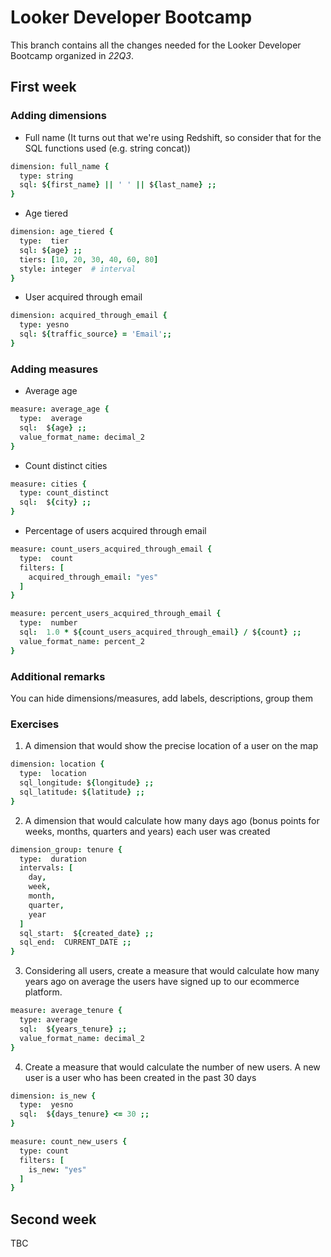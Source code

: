 # Looker Developer Bootcamp
This branch contains all the changes needed for the Looker Developer Bootcamp organized in _22Q3_.

## First week
### Adding dimensions
- Full name (It turns out that we're using Redshift, so consider that for the SQL functions used (e.g. string concat))

```coffee
dimension: full_name {
  type: string
  sql: ${first_name} || ' ' || ${last_name} ;;
}
```
- Age tiered

```coffee
dimension: age_tiered {
  type:  tier
  sql: ${age} ;;
  tiers: [10, 20, 30, 40, 60, 80]
  style: integer  # interval
}
```
- User acquired through email

```coffee
dimension: acquired_through_email {
  type: yesno
  sql: ${traffic_source} = 'Email';;
}
```

### Adding measures
- Average age

```coffee
measure: average_age {
  type:  average
  sql:  ${age} ;;
  value_format_name: decimal_2
}
```
- Count distinct cities

```coffee
measure: cities {
  type: count_distinct
  sql:  ${city} ;;
}
```
- Percentage of users acquired through email

```coffee
measure: count_users_acquired_through_email {
  type:  count
  filters: [
    acquired_through_email: "yes"
  ]
}

measure: percent_users_acquired_through_email {
  type:  number
  sql:  1.0 * ${count_users_acquired_through_email} / ${count} ;;
  value_format_name: percent_2
}
```

### Additional remarks
You can hide dimensions/measures, add labels, descriptions, group them

### Exercises
1. A dimension that would show the precise location of a user on the map

```coffee
dimension: location {
  type:  location
  sql_longitude: ${longitude} ;;
  sql_latitude: ${latitude} ;;
}
```

2. A dimension that would calculate how many days ago (bonus points for weeks, months, quarters and years) each user was created

```coffee
dimension_group: tenure {
  type:  duration
  intervals: [
    day,
    week,
    month,
    quarter,
    year
  ]
  sql_start:  ${created_date} ;;
  sql_end:  CURRENT_DATE ;;
}
```

3. Considering all users, create a measure that would calculate how many years ago on average the users have signed up to our ecommerce platform.

```coffee
measure: average_tenure {
  type: average
  sql:  ${years_tenure} ;;
  value_format_name: decimal_2
}
```

4. Create a measure that would calculate the number of new users. A new user is a user who has been created in the past 30 days

```coffee
dimension: is_new {
  type:  yesno
  sql:  ${days_tenure} <= 30 ;;
}

measure: count_new_users {
  type: count
  filters: [
    is_new: "yes"
  ]
}
```

## Second week
TBC
